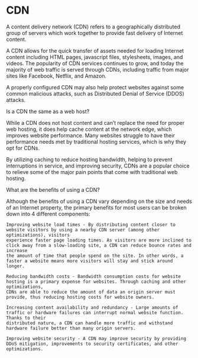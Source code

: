 # CDN

A content delivery network (CDN) refers to a geographically distributed group of servers which work together to provide fast delivery of Internet content.

A CDN allows for the quick transfer of assets needed for loading Internet content including HTML pages, javascript files, stylesheets, images, and videos. 
The popularity of CDN services continues to grow, and today the majority of web traffic is served through CDNs, including traffic from major sites 
like Facebook, Netflix, and Amazon.

A properly configured CDN may also help protect websites against some common malicious attacks, such as Distributed Denial of Service (DDOS) attacks.


Is a CDN the same as a web host?

While a CDN does not host content and can’t replace the need for proper web hosting, it does help cache content at the network edge, which improves 
website performance. Many websites struggle to have their performance needs met by traditional hosting services, which is why they opt for CDNs.

By utilizing caching to reduce hosting bandwidth, helping to prevent interruptions in service, and improving security, CDNs are a popular choice to 
relieve some of the major pain points that come with traditional web hosting.

What are the benefits of using a CDN?

Although the benefits of using a CDN vary depending on the size and needs of an Internet property, the primary benefits for most users can be broken 
down into 4 different components:

    Improving website load times - By distributing content closer to website visitors by using a nearby CDN server (among other optimizations), visitors 
    experience faster page loading times. As visitors are more inclined to click away from a slow-loading site, a CDN can reduce bounce rates and increase 
    the amount of time that people spend on the site. In other words, a faster a website means more visitors will stay and stick around longer.
    
    Reducing bandwidth costs - Bandwidth consumption costs for website hosting is a primary expense for websites. Through caching and other optimizations, 
    CDNs are able to reduce the amount of data an origin server must provide, thus reducing hosting costs for website owners.
    
    Increasing content availability and redundancy - Large amounts of traffic or hardware failures can interrupt normal website function. Thanks to their 
    distributed nature, a CDN can handle more traffic and withstand hardware failure better than many origin servers.
  
    Improving website security - A CDN may improve security by providing DDoS mitigation, improvements to security certificates, and other optimizations.
